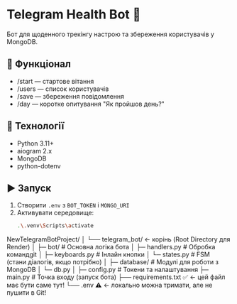 # Telegram Health Bot 💬

Бот для щоденного трекінгу настрою та збереження користувачів у MongoDB.

## 🚀 Функціонал

- /start — стартове вітання
- /users — список користувачів
- /save — збереження повідомлення
- /day — коротке опитування "Як пройшов день?"

## 🧠 Технології

- Python 3.11+
- aiogram 2.x
- MongoDB
- python-dotenv

## ▶️ Запуск

1. Створити `.env` з `BOT_TOKEN` і `MONGO_URI`
2. Активувати середовище:
   ```bash
   .\.venv\Scripts\activate
   ```

NewTelegramBotProject/
│
└── telegram_bot/ ← корінь (Root Directory для Render)
│
├─ bot/ # Основна логіка бота
│ ├─ handlers.py # Обробка командgit
│ ├─ keyboards.py # Інлайн кнопки
│ └─ states.py # FSM (стани діалогів, якщо потрібно)
│
├─ database/ # Модулі для роботи з MongoDB
│ └─ db.py
│
├─ config.py # Токени та налаштування
├─ main.py # Точка входу (запуск бота)
├── requirements.txt ✅ ← цей файл має бути саме тут!
└── .env ⚠️ ← локально можна тримати, але не пушити в Git!

<!-- from aiogram.dispatcher.filters import Command -->

<!-- основні налаштування двигуна  -->
<!-- aiogram==3.0.0b7
motor==3.1.1        # асинхронний драйвер MongoDB
python-dotenv==1.0.0
 -->
<!-- Example .env -->
<!-- BOT_TOKEN=123456789:AAEabcdefGHIjklMNOpqrSTuVwxyz
MONGO_URI=mongodb+srv://user:pass@cluster0.mongodb.net/telegram_bot?retryWrites=true&w=majority
ADMIN_ID=123456789
 -->

 <!-- 🧩 3. Як тепер працює логіка “під капотом”

Користувач вводить /day → daycheck_start_handler

FSM переходить у стан waiting_for_mood

Користувач обирає “Добре 😊” → mood_handler

FSM переходить у стан waiting_for_detail

Користувач або:

пише текст → detail_handler

або вводить /skip → skip_detail_handler

Усі відповіді логуються у MongoDB (колекція conversations)

FSM state.finish() очищає стан користувача -->

<!-- 4. Як розширювати цю логіку

Коли захочеш додати новий тип діалогу (наприклад, “ранкова мотивація” або “опитування про здоров’я”):

Створюєш новий клас у states.py

Додаєш нові хендлери у handlers.py

(за потреби) створюєш нові кнопки у keyboards.py

Реєструєш їх у main.py -->

<!-- ✅ Як запустити long polling бота як Web Service (безкоштовно)
1. У файлі Procfile

Замість

worker: python main.py


пиши:

web: python main.py -->
<!-- old example -->
<!-- aiogram==2.25.1
pymongo==4.3.3
python-dotenv==1.0.1
 -->
<!-- 🔍 Підсумок: встановлені головні бібліотеки

requests ✅ — тепер є

aiogram ✅ — головна бібліотека бота

python-dotenv ✅ — читає .env

pymongo ✅ — для MongoDB

aiohttp, magic-filter ✅ — частини aiogram -->
